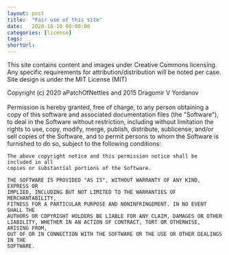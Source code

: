 ```yaml
---
layout: post
title:  "Fair use of this site"
date:   2020-10-10 00:00:00
categories: [license]
tags: 
shortUrl: 
---
```


This site contains content and images under Creative Commons licensing.
<br>Any specific requirements for attribution/distribution will be noted per case.
<br>
Site design is under the MIT License (MIT)
<div>
    Copyright (c) 2020 aPatchOfNettles and 2015 Dragomir V Yordanov
<br>    
<br>
    Permission is hereby granted, free of charge, to any person obtaining a copy
    of this software and associated documentation files (the "Software"), to deal
    in the Software without restriction, including without limitation the rights
    to use, copy, modify, merge, publish, distribute, sublicense, and/or sell
    copies of the Software, and to permit persons to whom the Software is
    furnished to do so, subject to the following conditions:

    The above copyright notice and this permission notice shall be included in all
    copies or substantial portions of the Software.

    THE SOFTWARE IS PROVIDED "AS IS", WITHOUT WARRANTY OF ANY KIND, EXPRESS OR
    IMPLIED, INCLUDING BUT NOT LIMITED TO THE WARRANTIES OF MERCHANTABILITY,
    FITNESS FOR A PARTICULAR PURPOSE AND NONINFRINGEMENT. IN NO EVENT SHALL THE
    AUTHORS OR COPYRIGHT HOLDERS BE LIABLE FOR ANY CLAIM, DAMAGES OR OTHER
    LIABILITY, WHETHER IN AN ACTION OF CONTRACT, TORT OR OTHERWISE, ARISING FROM,
    OUT OF OR IN CONNECTION WITH THE SOFTWARE OR THE USE OR OTHER DEALINGS IN THE
    SOFTWARE.
</div>